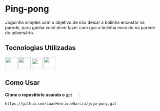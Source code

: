 # Ping-pong

Joguinho simples com o objetivo de não deixar a bolinha encostar na parede, para ganha você deve fazer com que a bolinha encoste na parede do adversário.

## Tecnologias Utilizadas

<img height="40px" src="https://cdn.jsdelivr.net/gh/devicons/devicon@latest/icons/html5/html5-original-wordmark.svg" />
<img height="40px" src="https://cdn.jsdelivr.net/gh/devicons/devicon@latest/icons/css3/css3-original-wordmark.svg" /> 
<img height="35px" src="https://cdn.jsdelivr.net/gh/devicons/devicon@latest/icons/javascript/javascript-original.svg" />
<img height="40px" src="https://cdn.jsdelivr.net/gh/devicons/devicon@latest/icons/p5js/p5js-original.svg" />
          

## Como Usar

  <strong>Clone o repositório usando o `git`</strong> <img height="15px" src="https://cdn.jsdelivr.net/gh/devicons/devicon@latest/icons/git/git-original.svg" /> :
 
   ```bash
https://github.com/LuanHenriqueGarcia/jogo-pong.git
